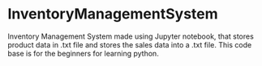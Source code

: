 # InventoryManagementSystem
Inventory Management System made using Jupyter notebook, that stores product data in .txt file and stores the sales data into a .txt file. This code base is for the beginners for learning python.
